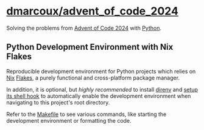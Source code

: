 # <a href="https://github.com/dmarcoux/advent_of_code_2024">dmarcoux/advent_of_code_2024</a>

Solving the problems from [Advent of Code 2024](https://adventofcode.com/2024)
with [Python](https://www.python.org/).

## Python Development Environment with Nix Flakes

Reproducible development environment for Python projects which relies on
[Nix](https://github.com/NixOS/nix) [Flakes](https://nixos.wiki/wiki/Flakes),
a purely functional and cross-platform package manager.

In addition, it is optional, but _highly recommended_ to install
[direnv](https://direnv.net/) and [setup its shell
hook](https://direnv.net/docs/hook.html) to automatically enable the development
environment when navigating to this project's root directory.

Refer to the [Makefile](./Makefile) to see various commands, like starting the
development environment or formatting the code.
